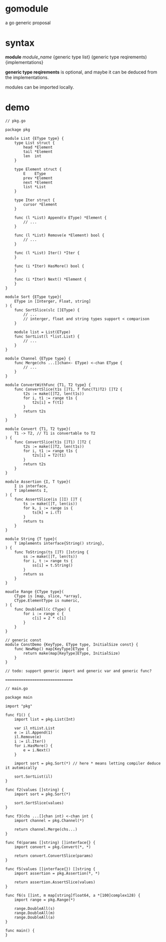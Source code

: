# gomodule

a go generic proposal

# syntax

**module** *module_name* {generic type list} (generic type reqirements) {implementations}

**generic type reqirements** is optional, and maybe it can be deduced from the implementations.

modules can be imported locally.

# demo

	// pkg.go

	package pkg

	module List {EType type} {
		type List struct {
			head *Element
			tail *Element
			len  int
		}
		
		type Element struct {
			E    EType
			prev *Element
			next *Element
			list *List
		}
		
		type Iter struct {
			cursor *Element
		}
		
		func (l *List) Append(v EType) *Element {
			// ...
		}
		
		func (l *List) Remove(e *Element) bool {
			// ...
		}
		
		func (l *List) Iter() *Iter {
		}
		
		func (i *Iter) HasMore() bool {
		}
		
		func (i *Iter) Next() *Element {
		}
	}

	module Sort {EType type}(
		EType in [Interger, Float, string]
	) {
		func SortSlice(slc []EType) {
			// ...
			// interger, float and string types support < comparison
		}
		
		module list = List(EType)
		func SortList(l *list.List) {
			// ...
		}
	}

	module Channel {EType type} {
		func Merge(chs ...[]chan<- EType) <-chan EType {
			// ...
		}
	}

	module ConvertWithFunc {T1, T2 type} {
		func ConvertSlice(t1s []T1, f func(T1)T2) []T2 {
			t2s := make([]T2, len(t1s))
			for i, t1 := range t1s {
				t2s[i] = f(t1)
			}
			return t2s
		}
	}

	module Convert {T1, T2 type}(
		T1 -> T2, // T1 is convertable to T2
	) {
		func ConvertSlice(t1s []T1) []T2 {
			t2s := make([]T2, len(t1s))
			for i, t1 := range t1s {
				t2s[i] = T2(t1)
			}
			return t2s
		}
	}

	module Assertion {I, T type}(
		I is interface,
		T implements I,
	) {
		func AssertSlice(is []I) []T {
			ts := make([]T, len(is))
			for k, i := range is {
				ts[k] = i.(T)
			}
			return ts
		}
	}

	module String {T type}(
		T implements interface{String() string},
	) {
		func ToStrings(ts []T) []string {
			ss := make([]T, len(ts))
			for i, t := range ts {
				ss[i] = t.String()
			}
			return ss
		}
	}

	moudle Range {CType type}(
		CType is [map, slice, *array],
		CType.ElementType is numeric,
	) {
		func DoubleAll(c CType) {
			for i := range c {
				c[i] = 2 * c[i]
			}
		}
	}

	// generic const
	module ConstDemo {KeyType, EType type, InitialSize const} {
		func NewMap() map[KeyType]EType {
			return make(map[KeyType]EType, InitialSize)
		}
	}

	// todo: support generic import and generic var and generic func?

	==============================

	// main.go

	package main

	import "pkg"

	func f1() {
		import list = pkg.List(Int)
		
		var il ntList.List
		e := il.Append(1)
		il.Remove(e)
		i := il.Iter()
		for i.HasMore() {
			e = i.Next()
		}
		
		import sort = pkg.Sort(*) // here * means letting compiler deduce it automically
		
		sort.SortList(il)
	}

	func f2(values []string) {
		import sort = pkg.Sort(*)
		
		sort.SortSlice(values)
	}

	func f3(chs ...[]chan int) <-chan int {
		import channel = pkg.Channel(*)
		
		return channel.Merge(chs...)
	}

	func f4(params []string) []interface{} {
		import convert = pkg.Convert(*, *)
		
		return convert.ConvertSlice(params)
	}

	func f5(values []interface{}) []string {
		import assertion = pkg.Assertion(*, *)
		
		return assertion.AssertSlice(values)
	}

	func f6(s []int, m map[string]float64, a *[100]complex128) {
		import range = pkg.Range(*)
		
		range.DoubleAll(s)
		range.DoubleAll(m)
		range.DoubleAll(a)
	}

	func main() {
	}
